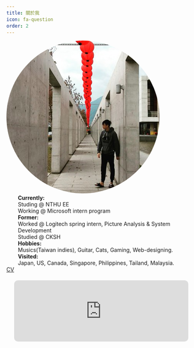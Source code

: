 ```yaml
---
title: 關於我
icon: fa-question
order: 2
---
```


<script type="text/javascript" src="assets/js/gem-download-count.js" defer></script>

<div class="row">
  <div class="5u 12u$(mobile)">
    <div class="item" style="box-shadow: none;">
        <a  class="image fit">
        <img style="border-radius: 500px; max-height: 400px; max-width: 400px; margin: auto;" src="assets/images/avatar.jpg" alt="Logo of EashSheet" />
        </a>
    </div>
  </div>
  <div class="7u 12u$(mobile)">
    <div class="item" style="box-shadow: none;">
        <p style="text-align: left; padding:0px 30px; margin: 0px;">
          <b style="font-weight: bold;">Currently:</b><br>
          Studing @ NTHU EE<br>
          Working @ Microsoft intern program<br>
          <b style="font-weight: bold;">Former:</b><br>
          Worked @ Logitech spring intern, Picture Analysis & System Development<br>
          Studied @ CKSH<br>
          <b style="font-weight: bold;">Hobbies:</b><br>
          Musics(Taiwan indies), Guitar, Cats, Gaming, Web-designing.<br>
          <b style="font-weight: bold;">Visited:</b><br>
          Japan, US, Canada, Singapore, Philippines, Tailand, Malaysia.<br>
        </p>
        <a href="assets/files/Jhao_Ting_Chen_CV.html">CV</a>
    </div>
  </div>
</div>
<iframe width="90%" height="160" src="https://clyp.it/ojjd0ljk/widget" frameborder="0" style="margin: 20px; border-radius: 10px;"></iframe>
